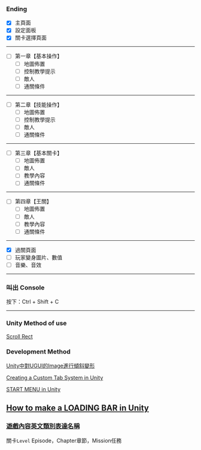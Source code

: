 ### Ending
- [x] 主頁面
- [x] 設定面板
- [x] 關卡選擇頁面
------------------------
- [ ] 第一章【基本操作】
  - [ ] 地圖佈置
  - [ ] 控制教學提示
  - [ ] 敵人
  - [ ] 通關條件
------------------------
- [ ] 第二章【技能操作】
  - [ ] 地圖佈置
  - [ ] 控制教學提示
  - [ ] 敵人
  - [ ] 通關條件
------------------------
- [ ] 第三章【基本關卡】
  - [ ] 地圖佈置
  - [ ] 敵人
  - [ ] 教學內容
  - [ ] 通關條件
------------------------
- [ ] 第四章【王關】
  - [ ] 地圖佈置
  - [ ] 敵人
  - [ ] 教學內容
  - [ ] 通關條件
------------------------
- [x] 過關頁面
- [ ] 玩家變身圖片、數值
- [ ] 音樂、音效

------------------------
### 叫出 Console 
按下：Ctrl + Shift + C

------------------------
### Unity Method of use
[Scroll Rect](https://docs.unity3d.com/Packages/com.unity.ugui@1.0/manual/script-ScrollRect.html)

### Development Method
[Unity中對UGUI的Image進行傾斜變形](https://blog.csdn.net/linxinfa/article/details/123378696)

[Creating a Custom Tab System in Unity](https://www.youtube.com/watch?v=211t6r12XPQ)

[START MENU in Unity](https://www.youtube.com/watch?v=zc8ac_qUXQY)

[How to make a LOADING BAR in Unity](https://www.youtube.com/watch?v=YMj2qPq9CP8)
------------------------
### [遊戲內容英文類別表達名稱](https://www.zhihu.com/question/325164094)
關卡`Level`
Episode，Chapter章節，Mission任務
